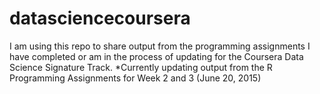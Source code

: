 # datasciencecoursera
I am using this repo to share output from the programming assignments I have completed or am in the process of updating for the Coursera Data Science Signature Track.
*Currently updating output from the R Programming Assignments for Week 2 and 3 (June 20, 2015)
